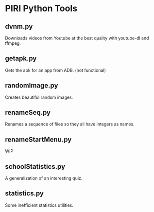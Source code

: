 # PIRI Python Tools

## dvnm.py
Downloads videos from Youtube at the best quality with youtube-dl and ffmpeg.

## getapk.py
Gets the apk for an app from ADB. (not functional)

## randomImage.py
Creates beautiful random images.

## renameSeq.py
Renames a sequence of files so they all have integers as names.

## renameStartMenu.py
WIP

## schoolStatistics.py
A generalization of an interesting quiz.

## statistics.py
Some inefficient statistics utilities.